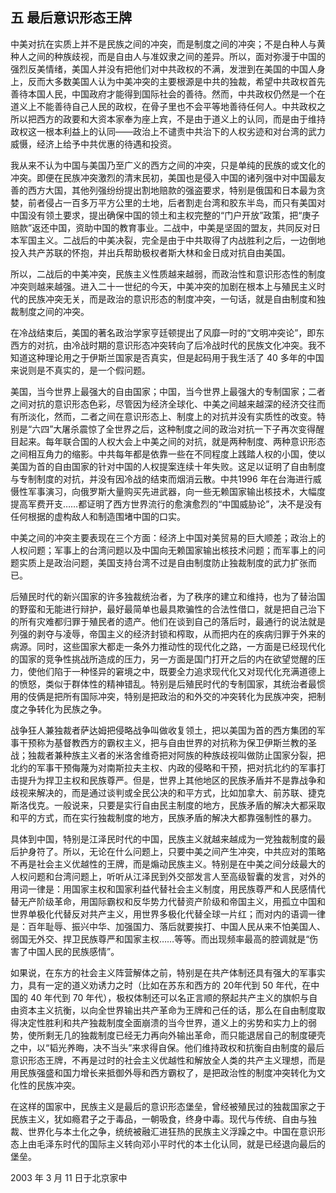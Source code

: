 ## 五 最后意识形态王牌
中美对抗在实质上并不是民族之间的冲突，而是制度之间的冲突；不是白种人与黄种人之间的种族歧视，而是自由人与准奴隶之间的差异。所以，面对弥漫于中国的强烈反美情绪，美国人并没有把他们对中共政权的不满，发泄到在美国的中国人身上，反而大多数美国人认为中美冲突的主要根源是中共的独裁，希望中共政权首先善待本国人民，中国政府才能得到国际社会的善待。然而，中共政权仍然是一个在道义上不能善待自己人民的政权，在骨子里也不会平等地善待任何人。中共政权之所以把西方的政要和大资本家奉为座上宾，不是由于道义上的认同，而是由于维持政权这一根本利益上的认同——政治上不谴责中共治下的人权劣迹和对台湾的武力威慑，经济上给予中共优惠的待遇和投资。

我从来不认为中国与美国乃至广义的西方之间的冲突，只是单纯的民族的或文化的冲突。即便在民族冲突激烈的清末民初，美国也是侵入中国的诸列强中对中国最友善的西方大国，其他列强纷纷提出割地赔款的强盗要求，特别是俄国和日本最为贪婪，前者侵占一百多万平方公里的土地，后者割走台湾和胶东半岛，而只有美国对中国没有领土要求，提出确保中国的领土和主权完整的“门户开放”政策，把“庚子赔款”返还中国，资助中国的教育事业。二战中，中美是坚固的盟友，共同反对日本军国主义。二战后的中美决裂，完全是由于中共取得了内战胜利之后，一边倒地投入共产苏联的怀抱，并出兵帮助极权者斯大林和金日成对抗自由美国。

所以，二战后的中美冲突，民族主义性质越来越弱，而政治性和意识形态性的制度冲突则越来越强。进入二十一世纪的今天，中美冲突的加剧在根本上与殖民主义时代的民族冲突无关，而是政治的意识形态的制度冲突，一句话，就是自由制度和独裁制度之间的冲突。

在冷战结束后，美国的著名政治学家亨廷顿提出了风靡一时的“文明冲突论”，即东西方的对抗，由冷战时期的意识形态冲突转向了后冷战时代的民族文化冲突。我不知道这种理论用之于伊斯兰国家是否真实，但是起码用于我生活了 40 多年的中国来说则是不真实的，是一个假问题。

美国，当今世界上最强大的自由国家；中国，当今世界上最强大的专制国家；二者之间对抗的意识形态色彩，尽管因为经济全球化、中美之间越来越深的经济交往而有所淡化，然而，二者之间在意识形态上、制度上的对抗并没有实质性的改变。特别是“六四”大屠杀震惊了全世界之后，这种制度之间的政治对抗一下子再次变得醒目起来。每年联合国的人权大会上中美之间的对抗，就是两种制度、两种意识形态之间相互角力的缩影。中共每年都是依靠一些在不同程度上践踏人权的小国，使以美国为首的自由国家的针对中国的人权提案连续十年失败。这足以证明了自由制度与专制制度的对抗，并没有因冷战的结束而烟消云散。中共1996 年在台海进行威慑性军事演习，向俄罗斯大量购买先进武器，向一些无赖国家输出核技术，大幅度提高军费开支……都证明了西方世界流行的愈演愈烈的“中国威胁论”，决不是没有任何根据的虚构敌人和制造围堵中国的口实。

中美之间的冲突主要表现在三个方面：经济上中国对美贸易的巨大顺差；政治上的人权问题；军事上的台湾问题以及中国向无赖国家输出核技术问题；而军事上的问题实质上是政治问题，美国支持台湾不过是自由制度防止独裁制度的武力扩张而已。

后殖民时代的新兴国家的许多独裁统治者，为了秩序的建立和维持，也为了替治国的野蛮和无能进行辩护，最好最简单也最具欺骗性的合法性借口，就是把自己治下的所有灾难都归罪于殖民者的遗产。他们在谈到自己的落后时，最通行的说法就是列强的剥夺与凌辱，帝国主义的经济封锁和榨取，从而把内在的疾病归罪于外来的病源。同时，这些国家大都走一条外力推动性的现代化之路，一方面是已经现代化的国家的竞争性挑战所造成的压力，另一方面是国门打开之后的内在欲望觉醒的压力，使他们陷于一种怪异的窘境之中，既要全力追求现代化又对现代化充满道德上的愤怒，类似于群体性的精神错乱。特别是后殖民时代的专制国家，其统治者最惯用的伎俩是把所有国际冲突，特别是把政治的和外交的冲突转化为民族冲突，把制度之争转化为民族之争。

战争狂人兼独裁者萨达姆把侵略战争叫做收复领土，把以美国为首的西方集团的军事干预称为基督教西方的霸权主义，把与自由世界的对抗称为保卫伊斯兰教的圣战；独裁者兼种族主义者的米洛舍维奇把对阿族的种族歧视叫做防止国家分裂，把北约的军事干预侮蔑为对南斯拉夫主权、内政的侵略和干预，把对抗北约的军事打击提升为捍卫主权和民族尊严。但是，世界上其他地区的民族矛盾并不是靠战争和歧视来解决的，而是通过谈判或全民公决的和平方式，比如加拿大、前苏联、捷克斯洛伐克。一般说来，只要是实行自由民主制度的地方，民族矛盾的解决大都采取和平的方式，而在实行独裁制度的地方，民族矛盾的解决大都靠强制性的暴力。

具体到中国，特别是江泽民时代的中国，民族主义就越来越成为一党独裁制度的最后护身符了。所以，无论在什么问题上，只要中美之间产生冲突，中共应对的策略不再是社会主义优越性的王牌，而是煽动民族主义。特别是在中美之间分歧最大的人权问题和台湾问题上，听听从江泽民到外交部发言人至高级智囊的发言，对外的用词一律是：用国家主权和国家利益代替社会主义制度，用民族尊严和人民感情代替无产阶级革命，用国际霸权和反华势力代替资产阶级和帝国主义，用孤立中国和世界单极化代替反对共产主义，用世界多极化代替全球一片红；而对内的语调一律是：百年耻辱、振兴中华、加强国力、落后就要挨打、中国人民从来不怕美国人、弱国无外交、捍卫民族尊严和国家主权……等等。而出现频率最高的腔调就是“伤害了中国人民的民族感情”。

如果说，在东方的社会主义阵营解体之前，特别是在共产体制还具有强大的军事实力，具有一定的道义劝诱力之时（比如在苏东和西方的 20年代到 50 年代，在中国的 40 年代到 70 年代），极权体制还可以名正言顺的祭起共产主义的旗帜与自由资本主义抗衡，以向全世界输出共产革命为王牌和己任的话，那么在自由制度取得决定性胜利和共产独裁制度全面崩溃的当今世界，道义上的劣势和实力上的弱势，使所剩无几的独裁制度已经无力再向外输出革命，而只能退居自己的制度硬壳之中，以“韬光养晦，决不当头”来求得自保。他们维持政权和抗衡自由制度的最后意识形态王牌，不再是过时的社会主义优越性和解放全人类的共产主义理想，而是用民族强盛和国力增长来抵御外辱和西方霸权了，是把政治性的制度冲突转化为文化性的民族冲突。

在这样的国家中，民族主义是最后的意识形态堡垒，曾经被殖民过的独裁国家之于民族主义，犹如瘾君子之于毒品，一朝吸食，终身中毒。现代与传统、自由与独裁、世界化与本土化之争，统统被融汇进狂热的民族主义浮躁之中。中国在意识形态上由毛泽东时代的国际主义转向邓小平时代的本土化认同，就是已经退向最后的堡垒。

2003 年 3 月 11 日于北京家中